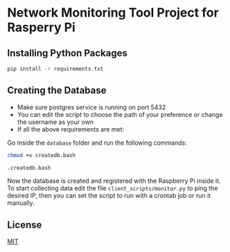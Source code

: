 # Network Monitoring Tool Project for Rasperry Pi

## Installing Python Packages

```bash
pip install -r requirements.txt
```

## Creating the Database

- Make sure postgres service is running on port 5432
- You can edit the script to choose the path of your preference or change the username as your own
- If all the above requirements are met:

Go inside the `database` folder and run the following commands:

```bash
chmod +x createdb.bash
```

```bash
.createdb.bash
```

Now the database is created and registered with the Raspberry Pi inside it. To start collecting data edit the file `client_scripts/monitor.py` to ping the desired IP, then you can set the script to run with a crontab job or run it manually.

## License
[MIT](https://github.com/pedro-carmine/networking-monitoring-raspberry/blob/main/LICENSE)
